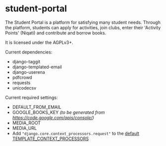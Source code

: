 student-portal
==============

The Student Portal is a platform for satisfying many student needs.
Through the platform, students can apply for activities, join clubs,
enter their 'Activity Points' (Niqati) and contribute and borrow
books.

It is licensed under the AGPLv3+.

Current dependencies:
* django-taggit
* django-templated-email
* django-userena
* pdfcrowd
* requests
* unicodecsv

Current required settings:
* DEFAULT_FROM_EMAIL
* GOOGLE_BOOKS_KEY _(to be generated from https://code.google.com/apis/console/)_
* MEDIA_ROOT 
* MEDIA_URL
* Add `"django.core.context_processors.request"` to the [default TEMPLATE_CONTEXT_PROCESSORS](https://docs.djangoproject.com/en/dev/ref/settings/#std:setting-TEMPLATE_CONTEXT_PROCESSORS)
```
